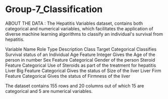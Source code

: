 # Group-7_Classification
ABOUT THE DATA : The Hepatitis Variables dataset, contains both categorical and numerical variables, which facilitates the application of diverse machine learning algorithms to classify an individual's survival from hepatitis.

Variable Name Role Type Description Class Target Categorical Classifies Survival status of an Individual Age Feature Integer Gives the Age of the person in number Sex Feature Categorical Gender of the person Steroid Feature Categorical Use of Steroids as part of the treatment for hepatitis Liver Big Feature Categorical Gives the status of Size of the liver Liver Firm Feature Categorical Gives the status of Firmness of the liver

The dataset contains 155 rows and 20 columns out of which 15 are categorical and 5 are numerical variables.
